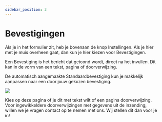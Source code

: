 ```yaml
---
sidebar_position: 3
---
```


# Bevestigingen

Als je in het formulier zit, heb je bovenaan de knop Instellingen. Als je hier met je muis overheen gaat, dan kun je hier kiezen voor Bevestigingen.

Een Bevestiging is het bericht dat getoond wordt, direct na het invullen. Dit kan in de vorm van een tekst, pagina of doorverwijzing.

De automatisch aangemaakte Standaardbevestiging kun je makkelijk aanpassen naar een door jouw gekozen bevestiging.

<img src="https://wiki.pageking.nl/img/gravity-forms-bevestiging.png"></img>

Kies op deze pagina of je dit met tekst wilt of een pagina doorverwijzing. Voor ingewikkeldere doorverwijzingen met gegevens uit de inzending, willen we je vragen contact op te nemen met ons. Wij stellen dit dan voor je in!